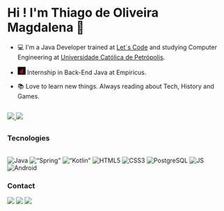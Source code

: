 # Hi ! I'm Thiago de Oliveira Magdalena 👋 

  
- 💻 I'm a Java Developer trained at [Let´s Code](https://www.linkedin.com/school/letscodebr/) and studying Computer Engineering at [Universidade Católica de Petrópolis](https://www.ucp.br).
- <p align="left">
  <img src="unnamed.png" width="18" alt="icone empiricus"> Internship in Back-End Java at Empiricus.</p>
- 📚 Love to learn new things. Always reading about Tech, History and Games.
<h2></h2>
  <div>
  <a href="https://github.com/thiagomag">
  <img height="150em" src="https://github-readme-stats.vercel.app/api?username=thiagomag&amp;show_icons=true&amp;theme=dark&amp;include_all_commits=true&amp;count_private=true">
  <img height="150em" src="https://github-readme-stats.vercel.app/api/top-langs/?username=thiagomag&amp;layout=compact&amp;langs_count=7&amp;theme=dark" >
</a></div>
<h2></h2>

 ### Tecnologies
<div style="display: inline_block"><br>
  <img alt="Java" src="https://img.shields.io/badge/Java-ED8B00?style=for-the-badge&logo=java&logoColor=white">
  <img alt=“Spring” src="https://img.shields.io/badge/Spring-6DB33F?style=for-the-badge&logo=spring&logoColor=white">
  <img alt=“Kotlin” src="https://img.shields.io/badge/Kotlin-0095D5?&style=for-the-badge&logo=kotlin&logoColor=white">
  <img alt="HTML5" src="https://img.shields.io/badge/HTML5-E34F26?style=for-the-badge&logo=html5&logoColor=white">
  <img alt="CSS3" src="https://img.shields.io/badge/CSS3-1572B6?style=for-the-badge&logo=css3&logoColor=white">
  <img alt="PostgreSQL" src="https://img.shields.io/badge/PostgreSQL-316192?style=for-the-badge&logo=postgresql&logoColor=white">
  <img alt="JS" src="https://img.shields.io/badge/JavaScript-F7DF1E?style=for-the-badge&logo=javascript&logoColor=black">
  <img alt="Android" src="https://img.shields.io/badge/Android-3DDC84?style=for-the-badge&logo=android&logoColor=white">
</div>

  ### Contact
  <a href="https://www.linkedin.com/in/thiagomagdalena/" target="_blank"><img src="https://img.shields.io/badge/-LinkedIn-%230077B5?style=for-the-badge&amp;logo=linkedin&amp;logoColor=white" target="_blank"></a>
   <a href="http://api.whatsapp.com/send?phone=5524992713672" target="_blank"><img src="https://img.shields.io/badge/WhatsApp-25D366?style=for-the-badge&logo=whatsapp&logoColor=white" target="_blank"></a> 
  <a href = "mailto:thiagomagdalena@gmail.com"><img src="https://img.shields.io/badge/-Gmail-%23333?style=for-the-badge&logo=gmail&logoColor=white" target="_blank"></a>
